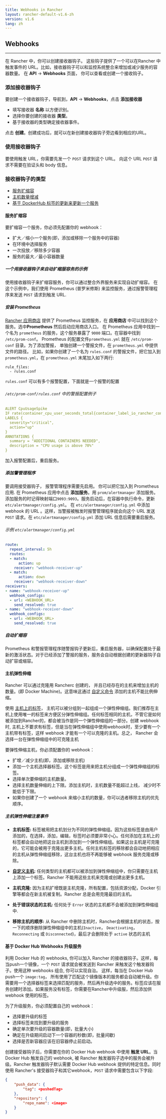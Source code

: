 ```yaml
---
title: Webhooks in Rancher
layout: rancher-default-v1.6-zh
version: v1.6
lang: zh
---
```


##  Webhooks
---

在 Rancher 中，你可以创建接收器钩子。 这些钩子提供了一个可以在Rancher 中触发事件的 URL。比如，接收器钩子可以和监控系统整合来增加或减少服务的容器数量。 在 **API** -> **Webhooks** 页面， 你可以查看或创建一个接收钩子。

### 添加接收器钩子

要创建一个接收器钩子，导航到，**API** -> **Webhooks**，点击 **添加接收器**

* 填写接收器 **名称** 以方便识别。
* 选择你要创建的接收器 **类型**。
* 基于接收器的类型确定接收器事件。

点击 **创建**。创建成功后，就可以在新创建接收器钩子旁边看到相应的URL。

### 使用接收器钩子

要使用触发 URL，你需要先发一个 `POST` 请求到这个 URL。
向这个 URL `POST` 请求不需要在验证头和 body 信息。

### 接收器钩子的类型

* [服务扩缩容](#scaling-a-service)
* [主机数量增减](#scaling-hosts)
* [基于 DockerHub 标签的更新来更新一个服务](#upgrading-a-service-based-on-docker-hub-webhooks)

<a id="scaling-service-example"></a>

#### 服务扩缩容

要扩缩容一个服务，你必须先配置你的 webhook：

* 扩大／缩小一个服务(即，添加或移除一个服务中的容器)
* 在环境中选择服务
* 一次投放／移除多少容器
* 服务的最大／最小容器数量

<a id="autoscaling-example"></a>

##### 一个用接收器钩子来自动扩缩服容务的示例
使用接收器钩子来扩缩容服务，你可以通过整合外界服务来实现自动扩缩容。
在这个示例中，我们使用 Prometheus (普罗米修斯) 来监控服务，通过报警管理程序来发送 `POST` 请求到触发 URL.

##### 安装 Prometheus

[Rancher 应用商店]({{site.baseurl}}/rancher/{{page.version}}/{{page.lang}}/catalog/) 提供了 Prometheus 监控服务，在 **应用商店** 中可以找到这个服务。选中**Prometheus** 然后启动应用商店入口。 在 Prometheus 应用中找到一个名为 `prometheus` 的服务，这个服务暴露了 `9000` 端口。在容器中找到 `/etc/prom-conf`。 Prometheus 的配置文件`prometheus.yml` 就在 `/etc/prom-conf` 目录。为了添加警报， 单独创建一个警报文件，在 `prometheus.yml` 中提供文件的路径。 比如，如果你创建了一个名为 `rules.conf` 的警报文件，把它加入到 `prometheus.yml`，在 `prometheus.yml` 末尾加入如下两行:

```
rule_files:
  - rules.conf
```

`rules.conf` 可以有多个报警配置，下面就是一个报警的配置

###### `/etc/prom-conf/rules.conf` 中的警报配置例子

```yaml
ALERT CpuUsageSpike
IF rate(container_cpu_user_seconds_total{container_label_io_rancher_container_name="Demo-testTarget-1"}[30s]) * 100 > 70
LABELS {
  severity="critical",
  action="up"
}
ANNOTATIONS {
  summary = "ADDITIONAL CONTAINERS NEEDED",
  description = "CPU usage is above 70%"
}
```
加入报警配置后，重启服务。

##### 添加警管理程序

要调用接受器钩子， 报警管理程序需要先启用。 你可以把它加入到 Prometheus 应用. 在 Prometheus 应用中点击 **添加服务**。用 `prom/alertmanager` 添加服务。添加服务的时记得映射端口`9093:9093`。服务启动后，在容器中执行命令，更新 `etc/alertmanager/config.yml`。 在 `etc/alertmanager/config.yml` 中添加 webhook 的 URL 。这样，当警报被触发时报警管理程序就会向这个 URL 发送 `POST` 请求。在 `etc/alertmanager/config.yml` 添加 URL 信息后需要重启服务。

###### 示例 `etc/alertmanager/config.yml`

```yaml
route:
  repeat_interval: 5h
  routes:
  - match:
      action: up
    receiver: "webhook-receiver-up"
  - match:
      action: down
    receiver: "webhook-receiver-down"
receivers:
- name: "webhook-receiver-up"
  webhook_configs:
  - url: <WEBHOOK_URL>
    send_resolved: true
- name: "webhook-receiver-down"
  webhook_configs:
  - url: <WEBHOOK_URL>
    send_resolved: true
```

##### 自动扩缩容
Prometheus 和警报管理程序随警报钩子更新后，重启服务器，以确保配置处于最新的激活状态。对于已经添加了警报的服务，服务会自动根据创建的更新器钩子自动扩容或缩容。

#### 主机弹性伸缩
Rancher 可以通过克隆用 Rancherc 创建的， 并且已经存在的主机来增加主机的数量。(即 Docker Machine)。这意味这通过 [自定义命令]({{site.baseurl}}/rancher/{{page.version}}/{{page.lang}}/hosts/custom/) 添加的主机不能比例伸缩。

使用 [主机上的标签]({{site.baseurl}}/rancher/{{page.version}}/{{page.lang}}/hosts/#host-labels)，
主机可以被分组到一起组成一个弹性伸缩组。我们推荐在主机上使用唯一的标签来方便区分弹性伸缩组。任何标签相同的主机，不管它是如何被添加到Rancher的，都会被当作是同一个弹性伸缩组的一部分。创建 webhook 时, 主机上不要求有标签，但是当在弹性伸缩组中使用webhook时，至少要有一个主机带有标签，这样 webhook 才能有一个可以克隆的主机。总之， Rancher 会选择一台在弹性伸缩组中的可克隆主机

要弹性伸缩主机，你必须配置你的 webhook：

* 扩增／减少主机(即，添加或移除主机)
* 添加一个主机选择器标签。这个标签是用来把主机分组成一个弹性伸缩组的标签。
* 选择单次要伸缩的主机数量。
* 选择主机数量伸缩的上下限。添加主机时，主机数量不能超过上线， 减少时不能低于下限。
* 如果你创建了一个 webhook 来缩小主机的数量，你可以选者移除主机的优先顺序。

##### 主机弹性伸缩注意事件

* **主机标签:** 标签被用把主机划分为不同的弹性伸缩组。因为这些标签是由用户添加的，在选择，添加，编辑，标签时必须要非常小心。任何添加在主机上的标签都会自动地把这台主机到添加到一个弹性伸缩组。如果这台主机是可克隆的，它可能会被用于克隆出更多主机。任何主机标签的移除都会自动地把相应的主机从弹性伸缩组移除，这台主机也将不再能够被 webhook 服务克隆或移除。

* **[自定义主机]({{site.baseurl}}/rancher/{{page.version}}/{{page.lang}}/hosts/custom/):** 任何类型的主机都可以被添加到弹性伸缩组中，你只需要在主机上添加一个标签。Rancher 不能用这些主机来克隆或创建出更多主机。
* **主机克隆:** 因为主机扩增既是主机克隆，所有配置，包括资源分配，Docker 引擎等都会在新主机被复制。Rancher 总是会用克隆最旧的主机。
* **处于错误状态的主机:** 任何处于 `Error` 状态的主机都不会被添加到弹性伸缩组中.
* **移除主机的顺序:** 从 Rancher 中删除主机时，Rancher会根据主机的状态，按一下的顺序删除弹性伸缩组中的主机(`Inactive`， `Deactivating`，`Reconnecting` 或 `Disconnected`)，最后才会删除处于 `active` 状态的主机

#### 基于 Docker Hub Webhooks 升级服务

利用 Docker Hub 的 webhooks, 你可以加入 Rancher 的接收器钩子。这样，每当push一个镜像，一个 `POST` 请求就会被发送到 Rancher 来触发这个触发器钩子。使用这种 webhooks 组合, 你可以实现自治。 这样，每当在 Docker Hub push一个 `image:tag`， 所有使用了匹配这个镜像版本的服务都会自动被升级。你需要用一个选择器标签来选择匹配的服务，然后再升级选中的服务。标签应该在服务创建时添加。如果服务没有标签，你需要在Rancher中升级服，然后添加供 webhook 使用的标签。


为了升级服务，你必须配置自己的 webhook：

* 选择要升级的标签
* 选择标签来找到要升级的服务
* 确定单次要升级的容器数量(即，批量大小)
* 确定在升级期间启动下一个容器的秒数(即，批量间歇)
* 选择是否新容器应该在旧容器停止前启动。

创建接受器钩子后，你需要在你的 Docker Hub webhook 中使用
**触发 URL**。当Docker Hub 触发自己的 webhook, 被 Rancher 触发器钩子选中的服务会被升级。Rancher 触发器钩子默认需要 Docker Hub webhook 提供的特定信息。同时使用 Rancher's 接受器钩子和其它webhook，`POST` 请求中需要包含以下字段:

```json
{
    "push_data": {
        "tag": <pushedTag>
    },
    "repository": {
        "repo_name": <image>
    }
}
```
